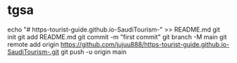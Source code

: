 # tgsa
echo "# https-tourist-guide.github.io-SaudiTourism-" >> README.md 
git init 
git add README.md 
git commit -m "first commit" 
git branch -M main 
git remote add origin https://github.com/jujuu888/https-tourist-guide.github.io-SaudiTourism-.git
 git push -u origin main
